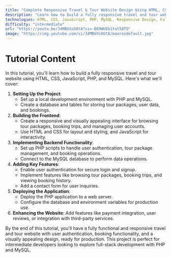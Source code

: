 ```yaml
---
title: "Complete Responsive Travel & Tour Website Design Using HTML, CSS, JavaScript, PHP & MySQL"
description: "Learn how to build a fully responsive travel and tour website from scratch using HTML, CSS, JavaScript, PHP, and MySQL. This tutorial covers frontend design, backend functionality, and database integration."
technologies: HTML, CSS, JavaScript, PHP, MySQL, Responsive Design, Fullstack Development
difficulty: "intermediate"
url: "https://youtu.be/34MBVXsDOtA?si=-B69WUEb1tut58TQ"
image: "https://img.youtube.com/vi/34MBVXsDOtA/maxresdefault.jpg"
---
```


# Tutorial Content

In this tutorial, you'll learn how to build a fully responsive travel and tour website using HTML, CSS, JavaScript, PHP, and MySQL. Here's what we'll cover:

1. **Setting Up the Project**:
   - Set up a local development environment with PHP and MySQL.
   - Create a database and tables for storing tour packages, user data, and bookings.
2. **Building the Frontend**:
   - Create a responsive and visually appealing interface for browsing tour packages, booking trips, and managing user accounts.
   - Use HTML and CSS for layout and styling, and JavaScript for interactivity.
3. **Implementing Backend Functionality**:
   - Set up PHP scripts to handle user authentication, tour package management, and booking operations.
   - Connect to the MySQL database to perform data operations.
4. **Adding Key Features**:
   - Enable user authentication for secure login and signup.
   - Implement features like browsing tour packages, booking trips, and viewing booking history.
   - Add a contact form for user inquiries.
5. **Deploying the Application**:
   - Deploy the PHP application to a web server.
   - Configure the database and environment variables for production use.
6. **Enhancing the Website**: Add features like payment integration, user reviews, or integration with third-party services.

By the end of this tutorial, you'll have a fully functional and responsive travel and tour website with user authentication, booking functionality, and a visually appealing design, ready for production. This project is perfect for intermediate developers looking to explore full-stack development with PHP and MySQL.